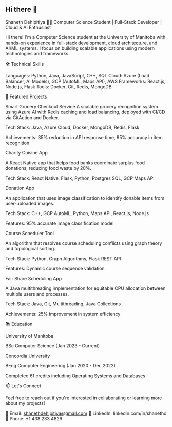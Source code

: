 ## Hi there 👋
Shaneth Dehipitiya
👨‍💻 Computer Science Student | Full-Stack Developer | Cloud & AI Enthusiast

Hi there! I'm a Computer Science student at the University of Manitoba with hands-on experience in full-stack development, cloud architecture, and AI/ML systems. I focus on building scalable applications using modern technologies and frameworks.

🛠️ Technical Skills

Languages: Python, Java, JavaScript, C++, SQL
Cloud: Azure (Load Balancer, AI Models), GCP (AutoML, Maps API), AWS
Frameworks: React.js, Node.js, Flask
Tools: Docker, Git, Redis, MongoDB

🚀 Featured Projects

Smart Grocery Checkout Service
A scalable grocery recognition system using Azure AI with Redis caching and load balancing, deployed with CI/CD via GitAction and Docker.

Tech Stack: Java, Azure Cloud, Docker, MongoDB, Redis, Flask

Achievements: 35% reduction in API response time, 95% accuracy in item recognition


Charity Cuisine App

A React Native app that helps food banks coordinate surplus food donations, reducing food waste by 20%.

Tech Stack: React Native, Flask, Python, Postgres SQL, GCP Maps API


Donation App

An application that uses image classification to identify donable items from user-uploaded images.

Tech Stack: C++, GCP AutoML, Python, Maps API, React.js, Node.js

Features: 95% accurate image classification model


Course Scheduler Tool

An algorithm that resolves course scheduling conflicts using graph theory and topological sorting.

Tech Stack: Python, Graph Algorithms, Flask REST API

Features: Dynamic course sequence validation


Fair Share Scheduling App

A Java multithreading implementation for equitable CPU allocation between multiple users and processes.

Tech Stack: Java, Git, Multithreading, Java Collections

Achievements: 25% improvement in system efficiency


📚 Education

University of Manitoba

BSc Computer Science (Jan 2023 - Current)

Concordia University

BEng Computer Engineering (Jan 2020 - Dec 2022)

Completed 61 credits including Operating Systems and Databases


📫 Let's Connect

Feel free to reach out if you're interested in collaborating or learning more about my projects!


📧 Email: shanethdehipitiya@gmail.com
🔗 LinkedIn: linkedin.com/in/shanethd
📱 Phone: +1 438 233 4829


<!--
**rApt3rr/rApt3rr** is a ✨ _special_ ✨ repository because its `README.md` (this file) appears on your GitHub profile.

Here are some ideas to get you started:

- 🔭 I’m currently working on ...
- 🌱 I’m currently learning ...
- 👯 I’m looking to collaborate on ...
- 🤔 I’m looking for help with ...
- 💬 Ask me about ...
- 📫 How to reach me: ...
- 😄 Pronouns: ...
- ⚡ Fun fact: ...
-->
